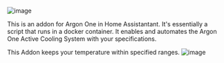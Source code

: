 ![image](https://raw.githubusercontent.com/adamoutler/HassOSArgonOneAddon/main/gitResources/activecooling.jpg)

This is an addon for Argon One in Home Assistantant.  It's essentially a script that runs in a docker container.  It enables and automates the Argon One Active Cooling System with your specifications.<br>

This Addon keeps your temperature within specified ranges. 
![image](https://github.com/adamoutler/HassOSArgonOneAddon/blob/main/gitResources/FanRangeExplaination.png)<br>


